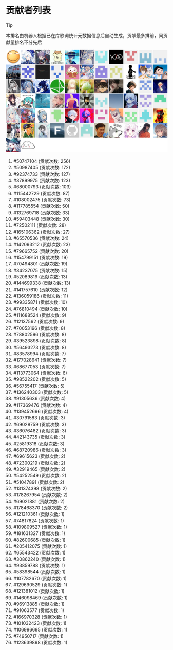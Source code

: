 # 贡献者列表

> [!TIP]
> 本排名由机器人根据已在库歌词统计元数据信息后自动生成，贡献最多排前，同贡献量排名不分先后

![贡献者头像画廊](./CONTRIBUTORS.svg)

1. #50747104 (贡献次数: 256)
2. #50987405 (贡献次数: 172)
3. #92374733 (贡献次数: 127)
4. #37899975 (贡献次数: 123)
5. #68000793 (贡献次数: 103)
6. #115442729 (贡献次数: 87)
7. #108002475 (贡献次数: 73)
8. #117785554 (贡献次数: 50)
9. #132769718 (贡献次数: 33)
10. #59403448 (贡献次数: 30)
11. #72502111 (贡献次数: 28)
12. #165106362 (贡献次数: 27)
13. #65570536 (贡献次数: 24)
14. #142093212 (贡献次数: 23)
15. #79665752 (贡献次数: 20)
16. #154799151 (贡献次数: 19)
17. #70494801 (贡献次数: 19)
18. #34237075 (贡献次数: 15)
19. #52089819 (贡献次数: 13)
20. #144699338 (贡献次数: 13)
21. #141757610 (贡献次数: 12)
22. #136059186 (贡献次数: 11)
23. #99335871 (贡献次数: 10)
24. #76810494 (贡献次数: 10)
25. #111688524 (贡献次数: 9)
26. #12137562 (贡献次数: 9)
27. #70053196 (贡献次数: 8)
28. #78802596 (贡献次数: 8)
29. #39523898 (贡献次数: 8)
30. #56493273 (贡献次数: 8)
31. #83578994 (贡献次数: 7)
32. #177028641 (贡献次数: 7)
33. #68677053 (贡献次数: 7)
34. #113773064 (贡献次数: 6)
35. #98522202 (贡献次数: 5)
36. #56755417 (贡献次数: 5)
37. #136240303 (贡献次数: 5)
38. #91305636 (贡献次数: 4)
39. #117369476 (贡献次数: 4)
40. #139452696 (贡献次数: 4)
41. #30791583 (贡献次数: 3)
42. #69028759 (贡献次数: 3)
43. #36076482 (贡献次数: 3)
44. #42143735 (贡献次数: 3)
45. #25819318 (贡献次数: 3)
46. #68720986 (贡献次数: 3)
47. #69615623 (贡献次数: 2)
48. #72300219 (贡献次数: 2)
49. #32919465 (贡献次数: 2)
50. #54252549 (贡献次数: 2)
51. #51047891 (贡献次数: 2)
52. #131374398 (贡献次数: 2)
53. #178267954 (贡献次数: 2)
54. #69021881 (贡献次数: 2)
55. #178468370 (贡献次数: 2)
56. #121210361 (贡献次数: 1)
57. #74817824 (贡献次数: 1)
58. #109809527 (贡献次数: 1)
59. #181631327 (贡献次数: 1)
60. #82600685 (贡献次数: 1)
61. #205412075 (贡献次数: 1)
62. #65543422 (贡献次数: 1)
63. #30862240 (贡献次数: 1)
64. #93859788 (贡献次数: 1)
65. #58398544 (贡献次数: 1)
66. #107782670 (贡献次数: 1)
67. #129690529 (贡献次数: 1)
68. #121381012 (贡献次数: 1)
69. #146098469 (贡献次数: 1)
70. #96913885 (贡献次数: 1)
71. #91063577 (贡献次数: 1)
72. #166970328 (贡献次数: 1)
73. #101032423 (贡献次数: 1)
74. #106996695 (贡献次数: 1)
75. #74950717 (贡献次数: 1)
76. #123639898 (贡献次数: 1)
